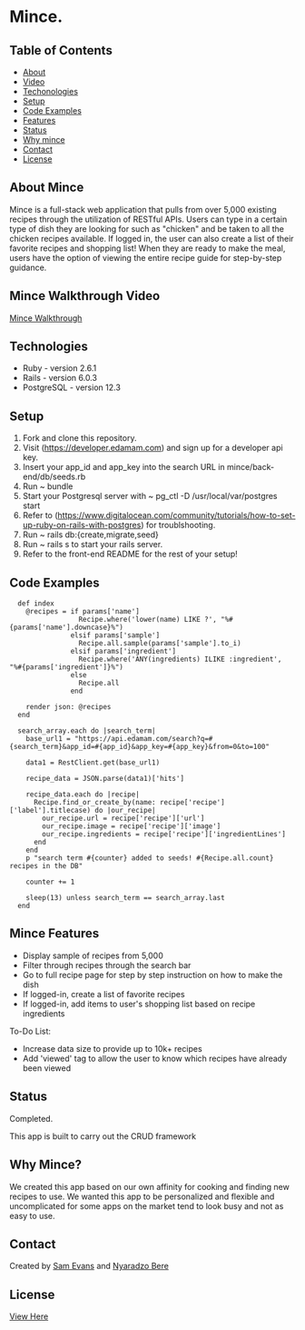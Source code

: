 # Mince. 


## Table of Contents
* [About](#about-mince)
* [Video](#mince-walkthrough-video)
* [Techonologies](#technologies)
* [Setup](#setup)
* [Code Examples](#code-examples)
* [Features](#mince-features)
* [Status](#status)
* [Why mince](#why-mince)
* [Contact](#contact)
* [License](#license)

## About Mince
Mince is a full-stack web application that pulls from over 5,000 existing recipes through the utilization of RESTful APIs. Users can type in a certain type of dish they are looking for such as "chicken" and be taken to all the chicken recipes available. If logged in, the user can also create a list of their favorite recipes and shopping list! When they are ready to make the meal, users have the option of viewing the entire recipe guide for step-by-step guidance.


## Mince Walkthrough Video
[Mince Walkthrough](https://youtu.be/eMHFxcF2l08)

## Technologies
* Ruby - version 2.6.1
* Rails - version 6.0.3
* PostgreSQL - version 12.3

## Setup

1. Fork and clone this repository.  
1. Visit (https://developer.edamam.com) and sign up for a developer api key.
1. Insert your app_id and app_key into the search URL in mince/back-end/db/seeds.rb
1. Run ~ bundle
1. Start your Postgresql server with ~ pg_ctl -D /usr/local/var/postgres start  
1. Refer to (https://www.digitalocean.com/community/tutorials/how-to-set-up-ruby-on-rails-with-postgres)  for troublshooting.
1. Run ~ rails db:{create,migrate,seed}
1. Run ~ rails s to start your rails server.
1. Refer to the front-end README for the rest of your setup!




## Code Examples

```
  def index
    @recipes = if params['name']
                 Recipe.where('lower(name) LIKE ?', "%#{params['name'].downcase}%")
               elsif params['sample']
                 Recipe.all.sample(params['sample'].to_i)
               elsif params['ingredient']
                 Recipe.where('ANY(ingredients) ILIKE :ingredient', "%#{params['ingredient']}%")
               else
                 Recipe.all
               end

    render json: @recipes
  end
```

```
  search_array.each do |search_term|
    base_url1 = "https://api.edamam.com/search?q=#{search_term}&app_id=#{app_id}&app_key=#{app_key}&from=0&to=100"

    data1 = RestClient.get(base_url1)

    recipe_data = JSON.parse(data1)['hits']

    recipe_data.each do |recipe|
      Recipe.find_or_create_by(name: recipe['recipe']['label'].titlecase) do |our_recipe|
        our_recipe.url = recipe['recipe']['url']
        our_recipe.image = recipe['recipe']['image']
        our_recipe.ingredients = recipe['recipe']['ingredientLines']
      end
    end
    p "search term #{counter} added to seeds! #{Recipe.all.count} recipes in the DB"

    counter += 1

    sleep(13) unless search_term == search_array.last
  end
```

## Mince Features
* Display sample of recipes from 5,000
* Filter through recipes through the search bar
* Go to full recipe page for step by step instruction on how to make the dish
* If logged-in, create a list of favorite recipes
* If logged-in, add items to user's shopping list based on recipe ingredients


To-Do List:
* Increase data size to provide up to 10k+ recipes
* Add 'viewed' tag to allow the user to know which recipes have already been viewed

## Status
Completed.

This app is built to carry out the CRUD framework

## Why Mince?
We created this app based on our own affinity for cooking and finding new recipes to use. We wanted this app to be personalized and flexible and uncomplicated for some apps on the market tend to look busy and not as easy to use.

## Contact
Created by [Sam Evans](https://www.linkedin.com/in/evansst/) and [Nyaradzo Bere](http://www.linkedin.com/in/nyaradzo-bere)

## License
[View Here](License.txt)
